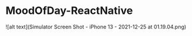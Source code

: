 # MoodOfDay-ReactNative
![alt text](Simulator Screen Shot - iPhone 13 - 2021-12-25 at 01.19.04.png)
